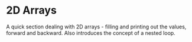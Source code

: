 # 2D Arrays

A quick section dealing with 2D arrays - filling and printing out the values, forward and backward. Also introduces the concept of a nested loop.